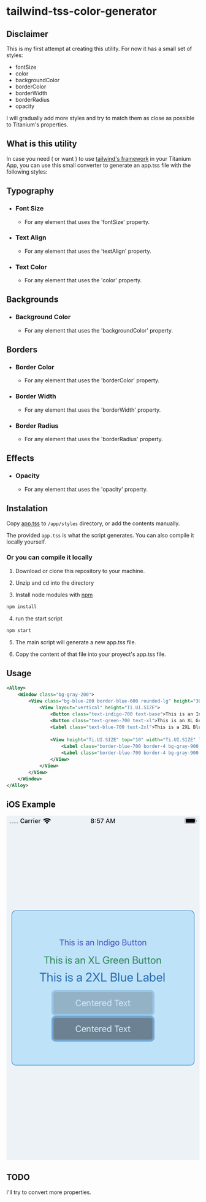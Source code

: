 # tailwind-tss-color-generator

## Disclaimer
This is my first attempt at creating this utility. For now it has a small set of styles:
- fontSize
- color
- backgroundColor
- borderColor
- borderWidth
- borderRadius
- opacity

I will gradually add more styles and try to match them as close as possible to Titanium's properties.

## What is this utility
In case you need ( or want ) to use [tailwind's framework](https://tailwindcss.com/) in your Titanium App, you can use this small converter to generate an app.tss file with the following styles:

## Typography
- ### Font Size
	- For any element that uses the 'fontSize' property.

- ### Text Align
	- For any element that uses the 'textAlign' property.

- ### Text Color
	- For any element that uses the 'color' property.

## Backgrounds
- ### Background Color
	- For any element that uses the 'backgroundColor' property.

## Borders
- ### Border Color
	- For any element that uses the 'borderColor' property.

- ### Border Width
	- For any element that uses the 'borderWidth' property.

- ### Border Radius
	- For any element that uses the 'borderRadius' property.

## Effects
- ### Opacity
	- For any element that uses the 'opacity' property.

## Instalation
Copy [app.tss](https://github.com/macCesar/tailwind-tss-color-generator/blob/master/app.tss) to `/app/styles` directory, or add the contents manually.

The provided `app.tss` is what the script generates. You can also compile it locally yourself.

### Or you can compile it locally

1. Download or clone this repository to your machine.

2. Unzip and cd into the directory

3. Install node modules with [npm](https://docs.npmjs.com/getting-started/what-is-npm)
```bash
npm install
```

4. run the start script
```bash
npm start
```

5. The main script will generate a new app.tss file.

6. Copy the content of that file into your proyect's app.tss file.

## Usage
```xml
<Alloy>
    <Window class="bg-gray-200">
        <View class="bg-blue-200 border-blue-600 rounded-lg" height="300" left="10" right="10">
            <View layout="vertical" height="Ti.UI.SIZE">
                <Button class="text-indigo-700 text-base">This is an Indigo Button</Button>
                <Button class="text-green-700 text-xl">This is an XL Green Button</Button>
                <Label class="text-blue-700 text-2xl">This is a 2XL Blue Label</Label>

                <View height="Ti.UI.SIZE" top="10" width="Ti.UI.SIZE" layout="horizontal">
                    <Label class="border-blue-700 border-4 bg-gray-900 opacity-25 rounded-lg text-white text-center" width="200" height="50">Centered Text</Label>
                    <Label class="border-blue-700 border-4 bg-gray-900 opacity-50 rounded-lg text-white text-center" width="200" height="50">Centered Text</Label>
                </View>
            </View>
        </View>
    </Window>
</Alloy>

```

## iOS Example
![alt text](images/light-blue-centered.png "iOS Screen")

## TODO
I'll try to convert more properties.
